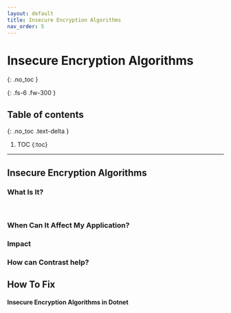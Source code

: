 ```yaml
---
layout: default
title: Insecure Encryption Algorithms
nav_order: 5
---
```


# Insecure Encryption Algorithms
{: .no_toc }

{: .fs-6 .fw-300 }

## Table of contents
{: .no_toc .text-delta }

1. TOC
{:toc}

---

## Insecure Encryption Algorithms

### What Is It? 
<br/>

### When Can It Affect My Application?





### Impact


### How can Contrast help?


## How To Fix

#### Insecure Encryption Algorithms in Dotnet



